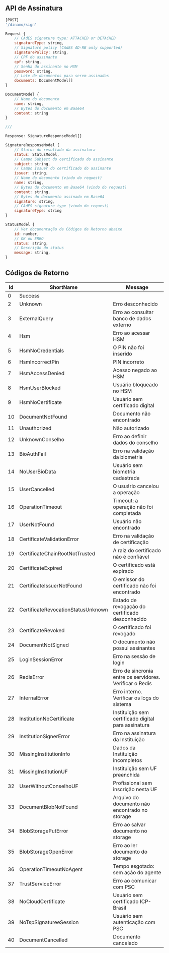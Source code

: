 ﻿## API de Assinatura

```js
[POST]
'/dinamo/sign'

Request {
	// CAdES signature type: ATTACHED or DETACHED
	signatureType: string,
	// Signature policy (CAdES AD-RB only supported) 
	signaturePolicy: string,
	// CPF do assinante
	cpf: string,
	// Senha do assinante no HSM
	password: string,
	// Lote de documentos para serem assinados
	documents: DocumentModel[]
}

DocumentModel {
	// Nome do documento
	name: string,
	// Bytes do documento em Base64
	content: string
}

///

Response: SignatureResponseModel[]

SignatureResponseModel {
	// Status do resultado da assinatura
	status: StatusModel,
	// Campo Subject do certificado do assinante
	subject: string,
	// Campo Issuer do certificado do assinante
	issuer: string,
	// Nome do documento (vindo do request)
	name: string,
	// Bytes do documento em Base64 (vindo do request)
	content: string,
	// Bytes do documento assinado em Base64
	signature: string,
	// CAdES signature type (vindo do request)
	signatureType: string
}

StatusModel {
	// Ver documentação de Códigos de Retorno abaixo
	id: number,
	// OK ou ERRO
	status: string,
	// Descrição do status
	message: string,
}
```


## Códigos de Retorno


| Id | ShortName | Message
|--|--|--|
|  0 | Success  |
|  2 | Unknown | Erro desconhecido
|  3 | ExternalQuery | Erro ao consultar banco de dados externo
|  4 | Hsm | Erro ao acessar HSM
|  5 | HsmNoCredentials | O PIN não foi inserido
|  6 | HsmIncorrectPin | PIN incorreto
|  7 | HsmAccessDenied | Acesso negado ao HSM
|  8 | HsmUserBlocked | Usuário bloqueado no HSM
|  9 | HsmNoCertificate | Usuário sem certificado digital
| 10 | DocumentNotFound | Documento não encontrado
| 11 | Unauthorized | Não autorizado
| 12 | UnknownConselho | Erro ao definir dados do conselho
| 13 | BioAuthFail | Erro na validação da biometria
| 14 | NoUserBioData | Usuário sem biometria cadastrada
| 15 | UserCancelled | O usuário cancelou a operação
| 16 | OperationTimeout | Timeout: a operação não foi completada
| 17 | UserNotFound | Usuário não encontrado
| 18 | CertificateValidationError | Erro na validação de certificação
| 19 | CertificateChainRootNotTrusted | A raiz do certificado não é confiável
| 20 | CertificateExpired | O certificado está expirado
| 21 | CertificateIssuerNotFound | O emissor do certificado não foi encontrado
| 22 | CertificateRevocationStatusUnknown | Estado de revogação do certificado desconhecido
| 23 | CertificateRevoked | O certificado foi revogado
| 24 | DocumentNotSigned | O documento não possui assinantes
| 25 | LoginSessionError | Erro na sessão de login
| 26 | RedisError | Erro de sincronia entre os servidores. Verificar o Redis
| 27 | InternalError | Erro interno. Verificar os logs do sistema
| 28 | InstitutionNoCertificate | Instituição sem certificado digital para assinatura
| 29 | InstitutionSignerError | Erro na assinatura da Instituição
| 30 | MissingInstitutionInfo | Dados da Instituição incompletos
| 31 | MissingInstitutionUF | Instituição sem UF preenchida
| 32 | UserWithoutConselhoUF | Profissional sem inscrição nesta UF
| 33 | DocumentBlobNotFound | Arquivo do documento não encontrado no storage
| 34 | BlobStoragePutError | Erro ao salvar documento no storage
| 35 | BlobStorageOpenError | Erro ao ler documento do storage
| 36 | OperationTimeoutNoAgent | Tempo esgotado: sem ação do agente
| 37 | TrustServiceError | Erro ao comunicar com PSC
| 38 | NoCloudCertificate | Usuário sem certificado ICP-Brasil
| 39 | NoTspSignatureeSession | Usuário sem autenticação com PSC
| 40 | DocumentCancelled | Documento cancelado